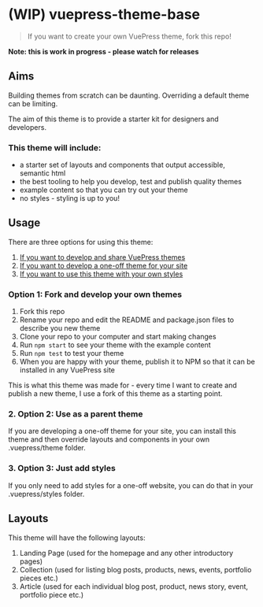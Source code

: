 # (WIP) vuepress-theme-base
> If you want to create your own VuePress theme, fork this repo!

**Note: this is work in progress - please watch for releases**

## Aims

Building themes from scratch can be daunting. Overriding a default theme can be limiting.

The aim of this theme is to provide a starter kit for designers and developers. 

### This theme will include:

- a starter set of layouts and components that output accessible, semantic html
- the best tooling to help you develop, test and publish quality themes
- example content so that you can try out your theme
- no styles - styling is up to you!

## Usage

There are three options for using this theme:
1. [If you want to develop and share VuePress themes](#option-1-fork-and-develop-your-own-themes)
2. [If you want to develop a one-off theme for your site](#option-2-use-as-a-parent-theme)
3. [If you want to use this theme with your own styles](#option-3-just-add-styles)

### Option 1: Fork and develop your own themes

1. Fork this repo
2. Rename your repo and edit the README and package.json files to describe you new theme
3. Clone your repo to your computer and start making changes
4. Run `npm start` to see your theme with the example content
5. Run `npm test` to test your theme
6. When you are happy with your theme, publish it to NPM so that it can be installed in any VuePress site

This is what this theme was made for - every time I want to create and publish a new theme, I use a fork of this theme as a starting point.

### 2. Option 2: Use as a parent theme

If you are developing a one-off theme for your site, you can install this theme and then override layouts and components in your own .vuepress/theme folder.

### 3. Option 3: Just add styles

If you only need to add styles for a one-off website, you can do that in your .vuepress/styles folder.

## Layouts
This theme will have the following layouts:

1. Landing Page (used for the homepage and any other introductory pages)
2. Collection (used for listing blog posts, products, news, events, portfolio pieces etc.)
3. Article (used for each individual blog post, product, news story, event, portfolio piece etc.)
